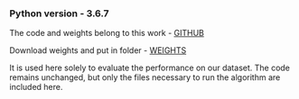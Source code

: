### Python version - 3.6.7

The code and weights belong to this work - [GITHUB](https://github.com/usama-x930/vt-lpr)

Download weights and put in folder - [WEIGHTS](https://drive.google.com/file/d/1koj3DfP3JZfdpncQk16GsIDkLdWx0YyU/view)

It is used here solely to evaluate the performance on our dataset. The code remains unchanged, but only the files necessary to run the algorithm are included here.



